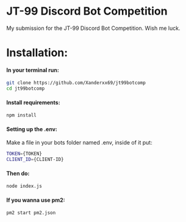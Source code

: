 # JT-99 Discord Bot Competition
My submission for the JT-99 Discord Bot Competition. Wish me luck.


# Installation:
#### In your terminal run:
```bash
git clone https://github.com/Xanderxx69/jt99botcomp
cd jt99botcomp
```

#### Install requirements:
```bash
npm install
```

#### Setting up the .env:

Make a file in your bots folder named .env, inside of it put:
```bash
TOKEN={TOKEN}
CLIENT_ID={CLIENT-ID}
```

#### Then do:
```bash
node index.js
```

#### If you wanna use pm2:
```bash
pm2 start pm2.json
```
